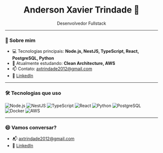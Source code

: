 <h1 align="center">Anderson Xavier Trindade 👋</h1>

<p align="center">
  Desenvolvedor Fullstack
</p>

---

### 🧠 Sobre mim

- 💻 Tecnologias principais: **Node.js, NestJS, TypeScript, React, PostgreSQL, Python**
- 🌱 Atualmente estudando: **Clean Architecture, AWS**
- 📫 Contato: axtrindade2012@gmail.com
- 🔗 [LinkedIn](https://www.linkedin.com/in/anderson-xavier-trindade/)

---

### 🛠️ Tecnologias que uso

![Node.js](https://img.shields.io/badge/-Node.js-333?style=for-the-badge&logo=node.js)
![NestJS](https://img.shields.io/badge/-NestJS-E0234E?style=for-the-badge&logo=nestjs&logoColor=white)
![TypeScript](https://img.shields.io/badge/-TypeScript-007ACC?style=for-the-badge&logo=typescript)
![React](https://img.shields.io/badge/-React-20232A?style=for-the-badge&logo=react)
![Python](https://img.shields.io/badge/-Python-3776AB?style=for-the-badge&logo=python&logoColor=white)
![PostgreSQL](https://img.shields.io/badge/-PostgreSQL-336791?style=for-the-badge&logo=postgresql&logoColor=white)
![Docker](https://img.shields.io/badge/-Docker-2496ED?style=for-the-badge&logo=docker)
![AWS](https://img.shields.io/badge/-AWS-232F3E?style=for-the-badge&logo=amazon-aws)

---

### 😄 Vamos conversar?

- 📬 axtrindade2012@gmail.com  
- 💼 [LinkedIn](https://www.linkedin.com/in/anderson-xavier-trindade/)
